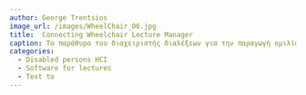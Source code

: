 ```yaml
---
author: George Trentsios
image_url: /images/WheelChair_06.jpg
title:  Connecting Wheelchair Lecture Manager
caption: Το παράθυρο του διαχειριστής διαλέξεων για την παραγωγή ομιλίας από αποθηκευμένα κείμενα στις διαλέξεις
categories:
  - Disabled persons HCI
  - Software for lectures
  - Text to
---
```

